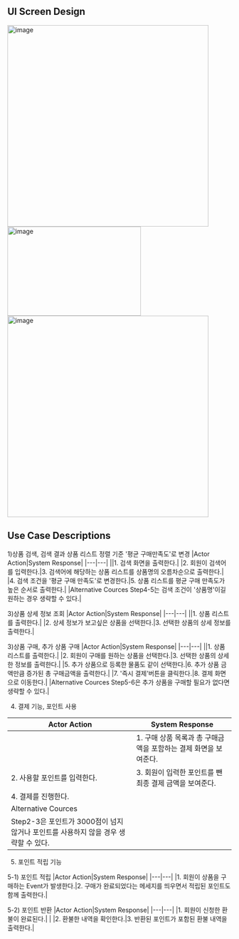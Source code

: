 ## UI Screen Design
<img width="452" alt="image" src="https://user-images.githubusercontent.com/87361140/165644879-4a4ee1ba-87de-41bb-b800-7d533c0b5f4d.png">

<img width="300" height="200" alt="image" src="https://user-images.githubusercontent.com/87361140/165760963-fa11b7f7-1ba2-4fbb-88f6-d74c0e219be3.png">

<img width="452" alt="image" src="https://user-images.githubusercontent.com/87361140/165777754-fc644418-c3d4-4ca1-a6bb-05ac608100dc.png">


## Use Case Descriptions

1)상품 검색, 검색 결과 상품 리스트 정렬 기준  '평균 구매만족도'로 변경
|Actor Action|System Response|
|---|---|
||1. 검색 화면을 출력한다.|
|2. 회원이 검색어를 입력한다.|3. 검색어에 해당하는 상품 리스트를 상품명의 오름차순으로 출력한다.|
|4. 검색 조건을 '평균 구매 만족도'로 변경한다.|5. 상품 리스트를 평균 구매 만족도가 높은 순서로 출력한다.|
|Alternative Cources
Step4-5는 검색 조건이 '상품명'이길 원하는 경우 생략할 수 있다.|

3)상품 상세 정보 조회
|Actor Action|System Response|
|---|---|
||1. 상품 리스트를 출력한다.|
|2. 상세 정보가 보고싶은 상품을 선택한다.|3. 선택한 상품의 상세 정보를 출력한다.|

3)상품 구매, 추가 상품 구매
|Actor Action|System Response|
|---|---|
||1. 상품 리스트를 출력한다.|
|2. 회원이 구매를 원하는 상품을 선택한다.|3. 선택한 상품의 상세한 정보를 출력한다.|
|5. 추가 상품으로 등록한 물품도 같이 선택한다.|6. 추가 상품 금액만큼 증가된 총 구매금액을 출력한다.|
|7. '즉시 결제'버튼을 클릭한다.|8. 결제 화면으로 이동한다.|
|Alternative Cources
Step5-6은 추가 상품을 구매할 필요가 없다면 생략할 수 있다.|

4) 결제 기능, 포인트 사용

|Actor Action|System Response|
|---|---|
| |1. 구매 상품 목록과 총 구매금액을 포함하는 결제 화면을 보여준다.|
|2. 사용할 포인트를 입력한다.|3. 회원이 입력한 포인트를 뺀 최종 결제 금액을 보여준다.|
|4. 결제를 진행한다.||
|Alternative Cources
Step2-3은 포인트가 3000점이 넘지 않거나 포인트를 사용하지 않을 경우 생략할 수 있다.|

5) 포인트 적립 기능

5-1) 포인트 적립
|Actor Action|System Response|
|---|---|
|1. 회원이 상품을 구매하는 Event가 발생한다.|2. 구매가 완료되었다는 메세지를 띄우면서 적립된 포인트도 함께 출력한다.|

5-2) 포인트 반환
|Actor Action|System Response|
|---|---|
|1. 회원이 신청한 환불이 완료된다.| |
|2. 환불한 내역을 확인한다.|3. 반환된 포인트가 포함된 환불 내역을 출력한다.|

